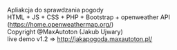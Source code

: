 Apliakcja do sprawdzania pogody
<br>HTML + JS + CSS + PHP + Bootstrap + openweather API (https://home.openweathermap.org/)
<br>Copyright @MaxAutoton (Jakub Ujwary)
<br>live demo v1.2 => http://jakapogoda.maxautoton.pl/
